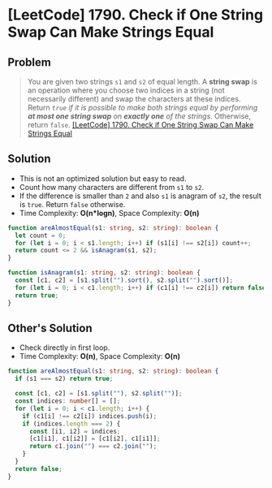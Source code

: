 # [LeetCode] 1790. Check if One String Swap Can Make Strings Equal

## Problem

> You are given two strings `s1` and `s2` of equal length. A **string swap** is an operation where you choose two indices in a string (not necessarily different) and swap the characters at these indices.
> Return _`true` if it is possible to make both strings equal by performing **at most one string swap** on **exactly one** of the strings_. Otherwise, return `false`.
> [[LeetCode] 1790. Check if One String Swap Can Make Strings Equal](https://leetcode.com/problems/check-if-one-string-swap-can-make-strings-equal/description/?envType=study-plan&id=programming-skills-i)

## Solution

- This is not an optimized solution but easy to read.
- Count how many characters are different from `s1` to `s2`.
- If the difference is smaller than `2` and also `s1` is anagram of `s2`, the result is `true`. Return `false` otherwise.
- Time Complexity: **O(n\*logn)**, Space Complexity: **O(n)**

```typescript
function areAlmostEqual(s1: string, s2: string): boolean {
  let count = 0;
  for (let i = 0; i < s1.length; i++) if (s1[i] !== s2[i]) count++;
  return count <= 2 && isAnagram(s1, s2);
}

function isAnagram(s1: string, s2: string): boolean {
  const [c1, c2] = [s1.split("").sort(), s2.split("").sort()];
  for (let i = 0; i < c1.length; i++) if (c1[i] !== c2[i]) return false;
  return true;
}
```

## Other's Solution

- Check directly in first loop.
- Time Complexity: **O(n)**, Space Complexity: **O(n)**

```typescript
function areAlmostEqual(s1: string, s2: string): boolean {
  if (s1 === s2) return true;

  const [c1, c2] = [s1.split(""), s2.split("")];
  const indices: number[] = [];
  for (let i = 0; i < c1.length; i++) {
    if (c1[i] !== c2[i]) indices.push(i);
    if (indices.length === 2) {
      const [i1, i2] = indices;
      [c1[i1], c1[i2]] = [c1[i2], c1[i1]];
      return c1.join("") === c2.join("");
    }
  }
  return false;
}
```
